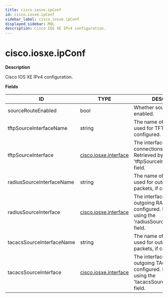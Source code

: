 ```yaml
---
title: cisco.iosxe.ipConf
id: cisco.iosxe.ipConf
sidebar_label: cisco.iosxe.ipConf
displayed_sidebar: MQL
description: Cisco IOS XE IPv4 configuration.
---
```


# cisco.iosxe.ipConf

**Description**

Cisco IOS XE IPv4 configuration.

**Fields**

| ID                        | TYPE                                              | DESCRIPTION                                                                                                              |
| ------------------------- | ------------------------------------------------- | ------------------------------------------------------------------------------------------------------------------------ |
| sourceRouteEnabled        | bool                                              | Whether source routing is enabled.                                                                                       |
| tftpSourceInterfaceName   | string                                            | The name of the interface used for TFTP connections, if configured.                                                      |
| tftpSourceInterface       | [cisco.iosxe.interface](cisco.iosxe.interface.md) | The interface used for TFTP connections, if configured. Retrieved by using the 'tftpSourceInterfaceName' field.          |
| radiusSourceInterfaceName | string                                            | The name of the interface used for outgoing RADIUS packets, if configured.                                               |
| radiusSourceInterface     | [cisco.iosxe.interface](cisco.iosxe.interface.md) | The interface used for outgoing RADIUS packets, if configured. Retrieved by using the 'radiusSourceInterfaceName' field. |
| tacacsSourceInterfaceName | string                                            | The name of the interface used for outgoing TACACS packets, if configured.                                               |
| tacacsSourceInterface     | [cisco.iosxe.interface](cisco.iosxe.interface.md) | The interface used for outgoing TACACS packets, if configured. Retrieved by using the 'tacacsSourceInterfaceName' field. |

